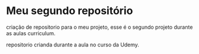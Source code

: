 # Meu segundo repositório 
 criação de repositorio para o meu projeto, esse é o segundo projeto durante as aulas curriculum.

repositorio crianda durante a aula no curso da Udemy.